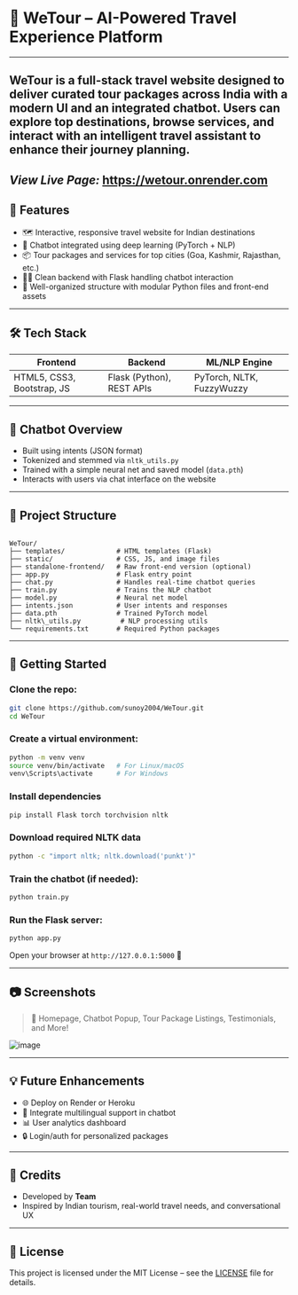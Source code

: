 # 🧳 WeTour – AI-Powered Travel Experience Platform
----
**WeTour** **is a full-stack travel website designed to deliver curated tour packages across India with a modern UI and an integrated chatbot. Users can explore top destinations, browse services, and interact with an intelligent travel assistant to enhance their journey planning.**
---
*View Live Page:* https://wetour.onrender.com
----

## 🌟 Features

- 🗺️ Interactive, responsive travel website for Indian destinations
- 💬 Chatbot integrated using deep learning (PyTorch + NLP)
- 📦 Tour packages and services for top cities (Goa, Kashmir, Rajasthan, etc.)
- 🧑‍💻 Clean backend with Flask handling chatbot interaction
- 📂 Well-organized structure with modular Python files and front-end assets

---

## 🛠️ Tech Stack

| Frontend        | Backend           | ML/NLP Engine         |
|-----------------|-------------------|------------------------|
| HTML5, CSS3, Bootstrap, JS | Flask (Python), REST APIs | PyTorch, NLTK, FuzzyWuzzy |

---

## 🧠 Chatbot Overview

- Built using intents (JSON format)
- Tokenized and stemmed via `nltk_utils.py`
- Trained with a simple neural net and saved model (`data.pth`)
- Interacts with users via chat interface on the website

---

## 📁 Project Structure

```

WeTour/
├── templates/             # HTML templates (Flask)
├── static/                # CSS, JS, and image files
├── standalone-frontend/   # Raw front-end version (optional)
├── app.py                 # Flask entry point
├── chat.py                # Handles real-time chatbot queries
├── train.py               # Trains the NLP chatbot
├── model.py               # Neural net model
├── intents.json           # User intents and responses
├── data.pth               # Trained PyTorch model
├── nltk\_utils.py          # NLP processing utils
└── requirements.txt       # Required Python packages

````

---

## 🚀 Getting Started

### Clone the repo:
```bash
git clone https://github.com/sunoy2004/WeTour.git
cd WeTour
````

### Create a virtual environment:

```bash
python -m venv venv
source venv/bin/activate   # For Linux/macOS
venv\Scripts\activate      # For Windows
```
### Install dependencies
```bash
pip install Flask torch torchvision nltk
```
### Download required NLTK data
```bash
python -c "import nltk; nltk.download('punkt')"
```
### Train the chatbot (if needed):

```bash
python train.py
```

### Run the Flask server:

```bash
python app.py
```

Open your browser at `http://127.0.0.1:5000` 🚀

---

## 📷 Screenshots

> 📸 Homepage, Chatbot Popup, Tour Package Listings, Testimonials, and More!

![image](https://github.com/user-attachments/assets/7985e858-33fe-4849-88b9-59cc7a747179)

---

## 💡 Future Enhancements

* 🌐 Deploy on Render or Heroku
* 💬 Integrate multilingual support in chatbot
* 📊 User analytics dashboard
* 🔒 Login/auth for personalized packages

---

## 🙌 Credits

* Developed by **Team**
* Inspired by Indian tourism, real-world travel needs, and conversational UX

---

## 📄 License

This project is licensed under the MIT License – see the [LICENSE](./LICENSE) file for details.

```

